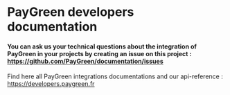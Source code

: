 # PayGreen developers documentation

#### You can ask us your technical questions about the integration of PayGreen in your projects by creating an issue on this project :  https://github.com/PayGreen/documentation/issues


Find here all PayGreen integrations documentations and our api-reference : https://developers.paygreen.fr
